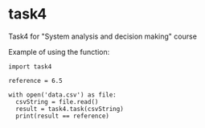 # task4
Task4 for "System analysis and decision making" course

Example of using the function:
```
import task4

reference = 6.5

with open('data.csv') as file:
  csvString = file.read()
  result = task4.task(csvString)
  print(result == reference)
```
